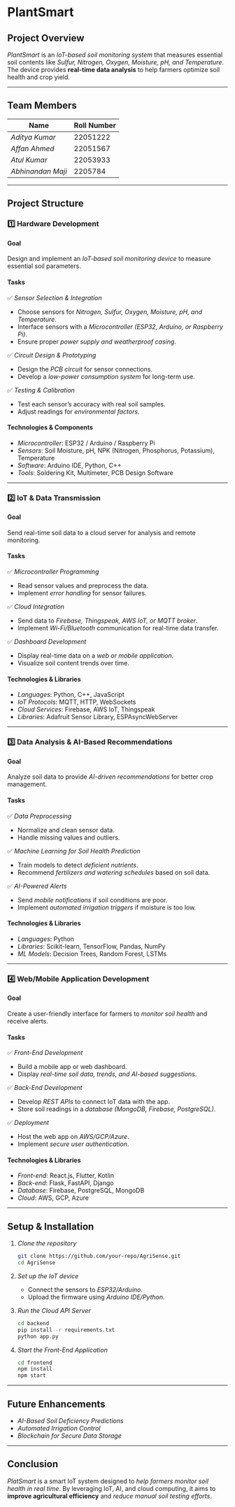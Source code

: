 # PlantSmart

## Project Overview
*PlantSmart* is an *IoT-based soil monitoring system* that measures essential soil contents like *Sulfur, Nitrogen, Oxygen, Moisture, pH, and Temperature*. The device provides **real-time data analysis** to help farmers optimize soil health and crop yield.

---

## Team Members

| Name              | Roll Number  |
|------------------|-------------|
| *Aditya Kumar*   | 22051222     |
| *Affan Ahmed*    | 22051567     |
| *Atul Kumar*     | 22053933     |
| *Abhinandan Maji* | 2205784      |

---

## Project Structure

### 1️⃣ Hardware Development

#### Goal
Design and implement an *IoT-based soil monitoring device* to measure essential soil parameters.

#### Tasks
✅ *Sensor Selection & Integration*
- Choose sensors for *Nitrogen, Sulfur, Oxygen, Moisture, pH, and Temperature*.
- Interface sensors with a *Microcontroller (ESP32, Arduino, or Raspberry Pi)*.
- Ensure proper *power supply and weatherproof casing*.

✅ *Circuit Design & Prototyping*
- Design the *PCB circuit* for sensor connections.
- Develop a *low-power consumption system* for long-term use.

✅ *Testing & Calibration*
- Test each sensor’s accuracy with real soil samples.
- Adjust readings for *environmental factors*.

#### Technologies & Components
- *Microcontroller*: ESP32 / Arduino / Raspberry Pi
- *Sensors*: Soil Moisture, pH, NPK (Nitrogen, Phosphorus, Potassium), Temperature
- *Software*: Arduino IDE, Python, C++
- *Tools*: Soldering Kit, Multimeter, PCB Design Software

---
### 2️⃣ IoT & Data Transmission
#### Goal
Send real-time soil data to a cloud server for analysis and remote monitoring.

#### Tasks
✅ *Microcontroller Programming*
- Read sensor values and preprocess the data.
- Implement *error handling* for sensor failures.

✅ *Cloud Integration*
- Send data to *Firebase, Thingspeak, AWS IoT, or MQTT broker*.
- Implement *Wi-Fi/Bluetooth* communication for real-time data transfer.

✅ *Dashboard Development*
- Display real-time data on a *web or mobile application*.
- Visualize soil content trends over time.

#### Technologies & Libraries
- *Languages*: Python, C++, JavaScript
- *IoT Protocols*: MQTT, HTTP, WebSockets
- *Cloud Services*: Firebase, AWS IoT, Thingspeak
- *Libraries*: Adafruit Sensor Library, ESPAsyncWebServer

---
### 3️⃣ Data Analysis & AI-Based Recommendations
#### Goal
Analyze soil data to provide *AI-driven recommendations* for better crop management.

#### Tasks
✅ *Data Preprocessing*
- Normalize and clean sensor data.
- Handle missing values and outliers.

✅ *Machine Learning for Soil Health Prediction*
- Train models to detect *deficient nutrients*.
- Recommend *fertilizers and watering schedules* based on soil data.

✅ *AI-Powered Alerts*
- Send *mobile notifications* if soil conditions are poor.
- Implement *automated irrigation triggers* if moisture is too low.

#### Technologies & Libraries
- *Languages*: Python
- *Libraries*: Scikit-learn, TensorFlow, Pandas, NumPy
- *ML Models*: Decision Trees, Random Forest, LSTMs

---
### 4️⃣ Web/Mobile Application Development

#### Goal
Create a user-friendly interface for farmers to *monitor soil health* and receive alerts.

#### Tasks
✅ *Front-End Development*
- Build a mobile app or web dashboard.
- Display *real-time soil data, trends, and AI-based suggestions*.

✅ *Back-End Development*
- Develop *REST APIs* to connect IoT data with the app.
- Store soil readings in a *database (MongoDB, Firebase, PostgreSQL)*.

✅ *Deployment*
- Host the web app on *AWS/GCP/Azure*.
- Implement *secure user authentication*.

#### Technologies & Libraries
- *Front-end*: React.js, Flutter, Kotlin
- *Back-end*: Flask, FastAPI, Django
- *Database*: Firebase, PostgreSQL, MongoDB
- *Cloud*: AWS, GCP, Azure

---
## Setup & Installation
1. *Clone the repository*
   ```sh
   git clone https://github.com/your-repo/AgriSense.git  
   cd AgriSense  
   ```
   
2. *Set up the IoT device*
   - Connect the sensors to *ESP32/Arduino*.
   - Upload the firmware using *Arduino IDE/Python*.

3. *Run the Cloud API Server*
   ```sh
   cd backend  
   pip install -r requirements.txt  
   python app.py  
   ```
   
4. *Start the Front-End Application*
   ```sh
   cd frontend  
   npm install  
   npm start  
   ```

---
## Future Enhancements

- *AI-Based Soil Deficiency Predictions*
- *Automated Irrigation Control*
- *Blockchain for Secure Data Storage*

---
## Conclusion

*PlatSmart* is a smart IoT system designed to *help farmers monitor soil health in real time*. By leveraging IoT, AI, and cloud computing, it aims to **improve agricultural efficiency** and *reduce manual soil testing efforts*.
